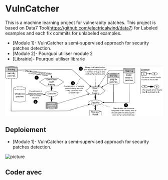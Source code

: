 # VulnCatcher
This is a machine learning project for vulnerabity patches.
This project is based on Data7 Tool(https://github.com/electricalwind/data7) for Labeled examples and each fix commits for unlabeled examples.

* [Module 1]- VulnCatcher a semi-supervised approach for security patches detection.
* [Module 2]- Pourquoi utiliser module 2
* [Librairie]- Pourquoi utiliser librarie

![picture](image.png)

## Deploiement
* [Module 1]- VulnCatcher a semi-supervised approach for security patches detection.

 ![picture](trainnn1PNG)

## Coder avec

